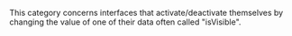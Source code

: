 This category concerns interfaces that activate/deactivate themselves by changing the value of one of their data often called "isVisible".